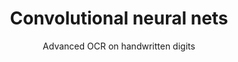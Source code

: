 ---
title:  "Convolutional neural nets"
subtitle:  "Advanced OCR on handwritten digits"
categories: ml nlp kaggle
image: /images/cnn-digit-recognition.png
order: 3
exturl: https://github.com/arturomp/kaggle/blob/master/digit-recognition/cnn-digit-recognition.ipynb
---